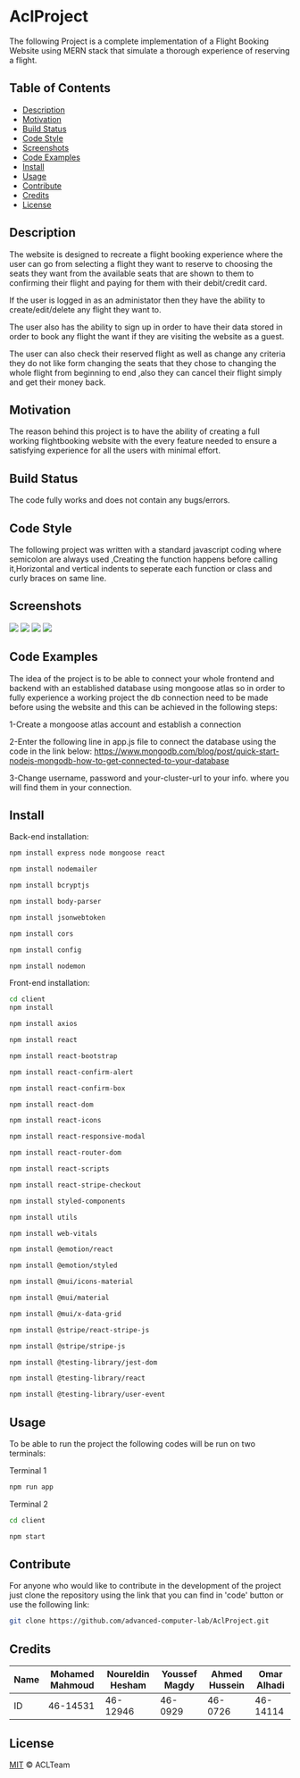 # AclProject
The following Project is a complete implementation of a Flight Booking Website using MERN stack that 
simulate a thorough experience of reserving a flight.

## Table of Contents

- [Description](#Description)
- [Motivation](#motivation)
- [Build Status](#Build-Status)
- [Code Style](#Code-Style)
- [Screenshots](#Screenshots)
- [Code Examples](#Code-Examples)
- [Install](#Install)
- [Usage](#usage)
- [Contribute](#Contribute)
- [Credits](#Credits)
- [License](#License)

## Description
The website is designed to recreate a flight booking experience where the user can go from selecting a flight they want to
reserve to choosing the seats they want from the available seats that are shown to them to confirming their flight and paying
for them with their debit/credit card.

If the user is logged in as an administator then they have the ability to create/edit/delete any flight they want to.

The user also has the ability to sign up in order to have their data stored in order to book any flight the want if they are
visiting the website as a guest.

The user can also check their reserved flight as well as change any criteria they do not like form changing the seats that they
chose to changing the whole flight from beginning to end ,also they can cancel their flight simply and get their money back.

## Motivation
The reason behind this project is to have the ability of creating a full working flightbooking website with the every feature 
needed to ensure a satisfying experience for all the users with minimal effort.

## Build Status
The code fully works and does not contain any bugs/errors.

## Code Style
The following project was written with a standard javascript coding where semicolon are always used
,Creating the function happens before calling it,Horizontal and vertical indents to seperate each 
function or class and curly braces on same line.

## Screenshots
 <img src="images/homepage.png">
 <img src="images/flight selection.png">
 <img src="images/seat selection.png">
 <img src="images/confirmation.png">

## Code Examples
 The idea of the project is to be able to connect your whole frontend and backend with an established 
 database using mongoose atlas so in order to fully experience a working project the db connection need
 to be made before using the website and this can be achieved in the following steps:
 
 1-Create a mongoose atlas account and establish a connection

 2-Enter the following line in app.js file to connect the database using the code in the link below:
 https://www.mongodb.com/blog/post/quick-start-nodejs-mongodb-how-to-get-connected-to-your-database

 3-Change username, password and your-cluster-url to your info. where you will find them in your connection.

## Install
Back-end installation:

```sh
npm install express node mongoose react
```
```sh
npm install nodemailer 
```
```sh
npm install bcryptjs 
```
```sh
npm install body-parser 
```
```sh
npm install jsonwebtoken 
```
```sh
npm install cors
```
```sh
npm install config
```
```sh
npm install nodemon
```

Front-end installation:

```sh
cd client
npm install
```
```sh
npm install axios
```
```sh
npm install react
```
```sh
npm install react-bootstrap
```
```sh
npm install react-confirm-alert
```
```sh
npm install react-confirm-box
```
```sh
npm install react-dom
```
```sh
npm install react-icons
```
```sh
npm install react-responsive-modal
```
```sh
npm install react-router-dom
```
```sh
npm install react-scripts
```
```sh
npm install react-stripe-checkout
```
```sh
npm install styled-components
```
```sh
npm install utils
```
```sh
npm install web-vitals
```
```sh
npm install @emotion/react
```
```sh
npm install @emotion/styled
```
```sh
npm install @mui/icons-material
```
```sh
npm install @mui/material
```
```sh
npm install @mui/x-data-grid
```
```sh
npm install @stripe/react-stripe-js
```
```sh
npm install @stripe/stripe-js
```
```sh
npm install @testing-library/jest-dom
```
```sh
npm install @testing-library/react
```
```sh
npm install @testing-library/user-event
```
## Usage
To be able to run the project the following codes will be run on two terminals:

Terminal 1
```sh
npm run app
```
Terminal 2
```sh
cd client
```
```sh
npm start
```
## Contribute
For anyone who would like to contribute in the development of the project 
just clone the repository using the link that you can find in 'code' button 
or use the following link:

```sh
git clone https://github.com/advanced-computer-lab/AclProject.git
```

## Credits
Name | Mohamed Mahmoud | Noureldin Hesham | Youssef Magdy | Ahmed Hussein | Omar Alhadi
--- | --- | --- | --- | --- | ---
ID | 46-14531 | 46-12946 | 46-0929 | 46-0726 | 46-14114

## License

[MIT](License) © ACLTeam

